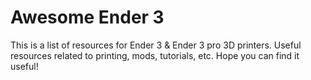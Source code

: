 Awesome Ender 3
================

This is a list of resources for Ender 3 & Ender 3 pro 3D printers. Useful resources related to printing, mods, tutorials, etc. Hope you can find it useful! 
